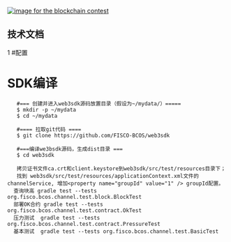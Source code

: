 [![image for the blockchain contest](https://github.com/FISCO-BCOS/FISCO-BCOS/blob/master/doc/imgs/application_contest.png "点击图片报名")](https://con.geekbang.org/)

## 技术文档

1 #配置
# SDK编译

       #=== 创建并进入web3sdk源码放置目录（假设为~/mydata/）=====
       $ mkdir -p ~/mydata
       $ cd ~/mydata

       #==== 拉取git代码 ====
       $ git clone https://github.com/FISCO-BCOS/web3sdk

       #===编译we3bsdk源码，生成dist目录 ===
       $ cd web3sdk

       拷贝证书文件ca.crt和client.keystore到web3sdk/src/test/resources目录下；
       找到 web3sdk/src/test/resources/applicationContext.xml文件的channelService, 增加<property name="groupId" value="1" /> groupId配置。
      查询块高 gradle test --tests  org.fisco.bcos.channel.test.block.BlockTest
      部署OK合约 gradle test --tests  org.fisco.bcos.channel.test.contract.OkTest
      压力测试  gradle test --tests  org.fisco.bcos.channel.test.contract.PressureTest
      基本测试  gradle test --tests org.fisco.bcos.channel.test.BasicTest

